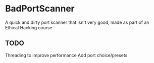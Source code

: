 # BadPortScanner
A quick and dirty port scanner that isn't very good, made as part of an Ethical Hacking course

## TODO
Threading to improve performance
Add port choice/presets
